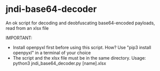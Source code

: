 # jndi-base64-decoder
An ok script for decoding and deobfuscating base64-encoded payloads, read from an xlsx file

IMPORTANT: 
- Install openpyxl first before using this script. How? Use "pip3 install openpyxl" in a terminal of your choice
- The script and the xlsx file must be in the same directory. Usage: python3 jndi_base64_decoder.py [name].xlsx
